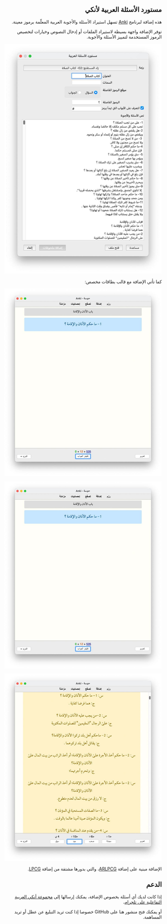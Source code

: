 <div dir="rtl">

## مستورد الأسئلة العربية لأنكي

هذه إضافة لبرنامج [Anki](https://apps.ankiweb.net/) تسهل استيراد الأسئلة والأجوبة العربية المعلّمة برموز معينة.

توفر الإضافة واجهة بسيطة لاستيراد الملفات أو إدخال النصوص وخيارات لتخصيص الرموز المستخدمة لتمييز الأسئلة والأجوبة.

![واجهة الإضافة](screenshots/dialog.jpg)

كما تأتي الإضافة مع قالب بطاقات مخصص:

![مقدمة بطاقة](screenshots/front.jpg)

![خلف بطاقة](screenshots/front.jpg)

![إظهار كامل مجموع الأسئلة خلف البطاقة](screenshots/whole_text.jpg)

الإضافة مبنية على إضافة [ARLPCG](https://ankiweb.net/shared/info/1642554134)،
والتي بدورها مشتقة من إضافة [LPCG](https://ankiweb.net/shared/info/2084557901).

## الدعم

إذا كانت لديك أي أسئلة بخصوص الإضافة، يمكنك إرسالها إلى [مجموعة أنكي العربية التفاعلية على تلجرام](https://t.me/Ankiarabic_QA)،

أو يمكنك فتح منشور هنا على GitHub خصوصا إذا كنت تريد التبليغ عن عطل أو تريد المساهمة.

</div>

